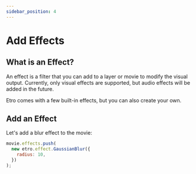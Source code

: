 ```yaml
---
sidebar_position: 4
---
```


# Add Effects

## What is an Effect?

An effect is a filter that you can add to a layer or movie to modify the visual output. Currently, only visual effects are supported, but audio effects will be added in the future.

Etro comes with a few built-in effects, but you can also create your own.

## Add an Effect

Let's add a blur effect to the movie:

```js
movie.effects.push(
  new etro.effect.GaussianBlur({
    radius: 10,
  })
);
```
